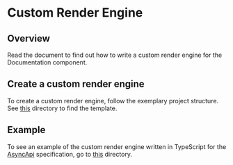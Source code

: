 # Custom Render Engine

## Overview

Read the document to find out how to write a custom render engine for the Documentation component.

## Create a custom render engine

To create a custom render engine, follow the exemplary project structure. See [this](../templates/project-structure-templates/render-engine) directory to find the template.

## Example

To see an example of the custom render engine written in TypeScript for the [AsyncApi](https://www.asyncapi.com/) specification, go to [this](../../packages/async-api-render-engine/src) directory.
